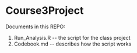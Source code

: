 # Course3Project

Documents in this REPO:

1. Run_Analysis.R  -- the script for the class project
2. Codebook.md  -- describes how the script works
